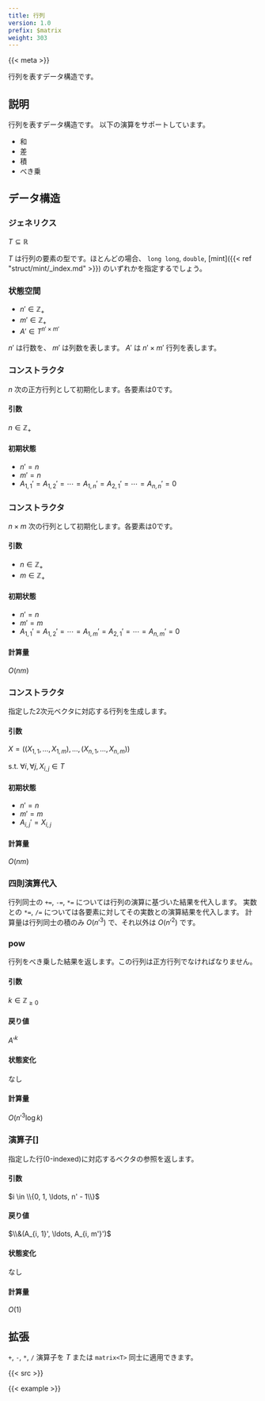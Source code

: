 ```yaml
---
title: 行列
version: 1.0
prefix: $matrix
weight: 303
---
```


{{< meta >}}

行列を表すデータ構造です。

## 説明

行列を表すデータ構造です。
以下の演算をサポートしています。
- 和
- 差
- 積
- べき乗

## データ構造

### ジェネリクス
$T \subseteq \mathbb{R}$

$T$ は行列の要素の型です。ほとんどの場合、 `long long`, `double`, [mint]({{< ref "struct/mint/_index.md" >}}) のいずれかを指定するでしょう。

### 状態空間
- $n' \in \mathbb{Z}_{+}$
- $m' \in \mathbb{Z}_{+}$
- $A' \in T^{n' \times m'}$

$n'$ は行数を、 $m'$ は列数を表します。
$A'$ は $n' \times m'$ 行列を表します。

### コンストラクタ
$n$ 次の正方行列として初期化します。各要素は0です。

#### 引数
$n \in \mathbb{Z}_{+}$

#### 初期状態
- $n' = n$
- $m' = n$
- $A_{1, 1}' = A_{1, 2}' = \cdots = A_{1, n}' = A_{2, 1}' = \cdots = A_{n, n}' = 0$

### コンストラクタ
$n \times m$ 次の行列として初期化します。各要素は0です。

#### 引数
- $n \in \mathbb{Z}_{+}$
- $m \in \mathbb{Z}_{+}$

#### 初期状態
- $n' = n$
- $m' = m$
- $A_{1, 1}' = A_{1, 2}' = \cdots = A_{1, m}' = A_{2, 1}' = \cdots = A_{n, m}' = 0$

#### 計算量
$O(nm)$

### コンストラクタ
指定した2次元ベクタに対応する行列を生成します。

#### 引数
$X = ((X_{1, 1}, \ldots, X_{1, m}), \ldots, (X_{n, 1}, \ldots, X_{n, m}))$

s.t. $\forall i, \forall j, X_{i, j} \in T$

#### 初期状態
- $n' = n$
- $m' = m$
- $A_{i, j}' = X_{i, j}$

#### 計算量
$O(nm)$

### 四則演算代入
行列同士の `+=`, `-=`, `*=` については行列の演算に基づいた結果を代入します。
実数との `*=`, `/=` については各要素に対してその実数との演算結果を代入します。
計算量は行列同士の積のみ $O({n'}^{3})$ で、それ以外は $O({n'}^2)$ です。

### pow
行列をべき乗した結果を返します。この行列は正方行列でなければなりません。

#### 引数
$k \in \mathbb{Z}_{\geq 0}$

#### 戻り値
${A'}^k$

#### 状態変化
なし

#### 計算量
$O(n'^3 \log{k})$

### 演算子[]
指定した行(0-indexed)に対応するベクタの参照を返します。

#### 引数
$i \in \\{0, 1, \ldots, n' - 1\\}$

#### 戻り値
$\\&(A_{i, 1}', \ldots, A_{i, m'}')$

#### 状態変化
なし

#### 計算量
$O(1)$

## 拡張
`+`, `-`, `*`, `/` 演算子を $T$ または `matrix<T>` 同士に適用できます。

{{< src >}}

{{< example >}}
